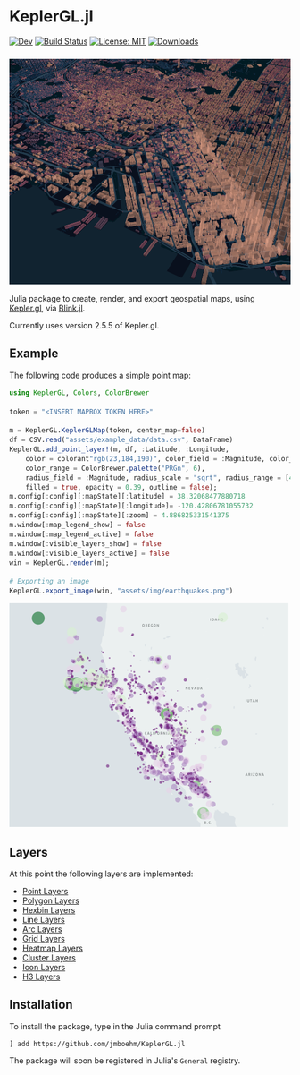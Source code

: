 # KeplerGL.jl

[![Dev](https://img.shields.io/badge/docs-dev-blue.svg)](https://jmboehm.github.io/KeplerGL.jl/dev/)
[![Build Status](https://github.com/jmboehm/KeplerGL.jl/actions/workflows/ci.yml/badge.svg?branch=main)](https://github.com/jmboehm/KeplerGL.jl/actions/workflows/ci.yml?query=branch%3Amain)
[![License: MIT](https://img.shields.io/badge/License-MIT-green.svg)](https://github.com/jmboehm/KeplerGL.jl/blob/main/LICENSE)
[![Downloads](https://shields.io/endpoint?url=https://pkgs.genieframework.com/api/v1/badge/KeplerGL&label=Downloads)](https://pkgs.genieframework.com?packages=KeplerGL)

<h3></h3>

<img width="600" alt="Kepler.gl Demo" src="docs/src/assets/sf.png">

Julia package to create, render, and export geospatial maps, using [Kepler.gl](http://kepler.gl), via [Blink.jl](https://github.com/JuliaGizmos/Blink.jl). 

Currently uses version 2.5.5 of Kepler.gl.

## Example

The following code produces a simple point map:

```julia
using KeplerGL, Colors, ColorBrewer

token = "<INSERT MAPBOX TOKEN HERE>"

m = KeplerGL.KeplerGLMap(token, center_map=false)
df = CSV.read("assets/example_data/data.csv", DataFrame)
KeplerGL.add_point_layer!(m, df, :Latitude, :Longitude,
    color = colorant"rgb(23,184,190)", color_field = :Magnitude, color_scale = "quantize", 
    color_range = ColorBrewer.palette("PRGn", 6),
    radius_field = :Magnitude, radius_scale = "sqrt", radius_range = [4.2, 96.2], radius_fixed = false,
    filled = true, opacity = 0.39, outline = false);
m.config[:config][:mapState][:latitude] = 38.32068477880718
m.config[:config][:mapState][:longitude]= -120.42806781055732
m.config[:config][:mapState][:zoom] = 4.886825331541375
m.window[:map_legend_show] = false
m.window[:map_legend_active] = false
m.window[:visible_layers_show] = false
m.window[:visible_layers_active] = false
win = KeplerGL.render(m);

# Exporting an image
KeplerGL.export_image(win, "assets/img/earthquakes.png")
```

<img width="500" alt="Kepler.gl Demo" src="assets/img/earthquakes.png">


## Layers

At this point the following layers are implemented:

- [Point Layers](https://jmboehm.github.io/KeplerGL.jl/dev/layers/#Point-Layers)
- [Polygon Layers](https://jmboehm.github.io/KeplerGL.jl/dev/layers/#Polygon-Layers)
- [Hexbin Layers](https://jmboehm.github.io/KeplerGL.jl/dev/layers/#Hexbin-Layers)
- [Line Layers](https://jmboehm.github.io/KeplerGL.jl/dev/layers/#Line-Layers)
- [Arc Layers](https://jmboehm.github.io/KeplerGL.jl/dev/layers/#Arc-Layers)
- [Grid Layers](https://jmboehm.github.io/KeplerGL.jl/dev/layers/#Grid-Layers)
- [Heatmap Layers](https://jmboehm.github.io/KeplerGL.jl/dev/layers/#Heatmap-Layers)
- [Cluster Layers](https://jmboehm.github.io/KeplerGL.jl/dev/layers/#Cluster-Layers)
- [Icon Layers](https://jmboehm.github.io/KeplerGL.jl/dev/layers/#Icon-Layers)
- [H3 Layers](https://jmboehm.github.io/KeplerGL.jl/dev/layers/#H3-Layers)

## Installation

To install the package, type in the Julia command prompt

```
] add https://github.com/jmboehm/KeplerGL.jl
```

The package will soon be registered in Julia's `General` registry.